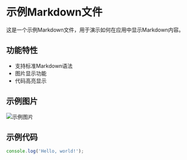 # 示例Markdown文件

这是一个示例Markdown文件，用于演示如何在应用中显示Markdown内容。

## 功能特性

- 支持标准Markdown语法
- 图片显示功能
- 代码高亮显示

## 示例图片

![示例图片](example.png)

## 示例代码

```javascript
console.log('Hello, world!');
```